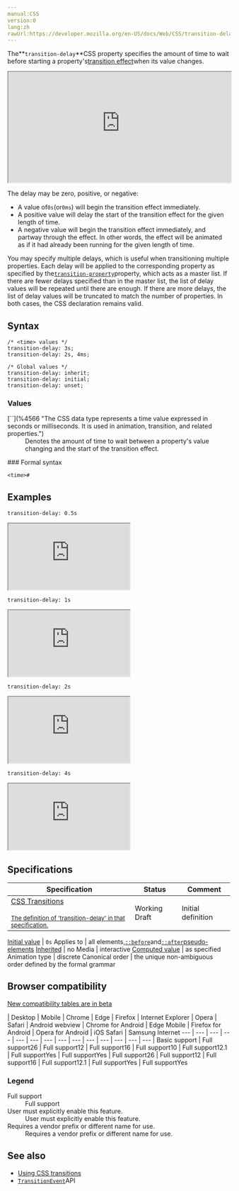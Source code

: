 ```yaml
---
manual:CSS
version:0
lang:zh
rawUrl:https://developer.mozilla.org/en-US/docs/Web/CSS/transition-delay
---
```






The**`transition-delay`**CSS property specifies the amount of time to wait before starting a property&#39;s[transition effect](%32416 "")when its value changes.

<iframe src='https://interactive-examples.mdn.mozilla.net/pages/css/transition-delay.html' width='100%' height='250'></iframe>


The delay may be zero, positive, or negative:


* A value of`0s`(or`0ms`) will begin the transition effect immediately.
* A positive value will delay the start of the transition effect for the given length of time.
* A negative value will begin the transition effect immediately, and partway through the effect. In other words, the effect will be animated as if it had already been running for the given length of time.


You may specify multiple delays, which is useful when transitioning multiple properties. Each delay will be applied to the corresponding property as specified by the[`transition-property`](%33017 "The transition-property CSS property specifies the CSS properties to which a transition effect should be applied.")property, which acts as a master list. If there are fewer delays specified than in the master list, the list of delay values will be repeated until there are enough. If there are more delays, the list of delay values will be truncated to match the number of properties. In both cases, the CSS declaration remains valid.


## Syntax<a name="Syntax"></a>

```
/* <time> values */
transition-delay: 3s;
transition-delay: 2s, 4ms;

/* Global values */
transition-delay: inherit;
transition-delay: initial;
transition-delay: unset;
```

### Values<a name="Values"></a>
<dl><dt id=''>[`<time>`](%4566 "The <time> CSS data type represents a time value expressed in seconds or milliseconds. It is used in animation, transition, and related properties.")</dt><dd>Denotes the amount of time to wait between a property&#39;s value changing and the start of the transition effect.</dd></dl>
### Formal syntax<a name="Formal_syntax"></a>

```
<time>#
```

## Examples<a name="Examples"></a>


`transition-delay: 0.5s`

<iframe src='https://mdn.mozillademos.org/en-US/docs/Web/CSS/transition-delay$samples/delay_0_5s?revision=1377897' width='275' height='150'></iframe>




`transition-delay: 1s`

<iframe src='https://mdn.mozillademos.org/en-US/docs/Web/CSS/transition-delay$samples/delay_1s?revision=1377897' width='275' height='150'></iframe>




`transition-delay: 2s`

<iframe src='https://mdn.mozillademos.org/en-US/docs/Web/CSS/transition-delay$samples/delay_2s?revision=1377897' width='275' height='150'></iframe>




`transition-delay: 4s`

<iframe src='https://mdn.mozillademos.org/en-US/docs/Web/CSS/transition-delay$samples/delay_4s?revision=1377897' width='275' height='150'></iframe>




## Specifications<a name="Specifications"></a>

Specification | Status | Comment 
 ---  |  ---  |  ---  | 
[CSS Transitions<br></br><small>The definition of &#39;transition-delay&#39; in that specification.</small>](%36705 "") | Working Draft | Initial definition 


[Initial value](%28552 "") | `0s` 
Applies to | all elements,[`::before`](%33493 "In CSS, ::before creates a pseudo-element that is the first child of the selected element. It is often used to add cosmetic content to an element with the content property.")and[`::after`](%33492 "In CSS, ::after creates a pseudo-element that is the last child of the selected element. It is often used to add cosmetic content to an element with the content property.")[pseudo-elements](%3563 "") 
[Inherited](%28555 "") | no 
Media | interactive 
[Computed value](%28556 "") | as specified 
Animation type | discrete 
Canonical order | the unique non-ambiguous order defined by the formal grammar 


## Browser compatibility<a name="Browser_compatibility"></a>
[New compatibility tables are in beta<i></i>](%3360 "")

 | <abbr>Desktop<i></i></abbr> | <abbr>Mobile<i></i></abbr> 
 | <abbr>Chrome<i></i></abbr> | <abbr>Edge<i></i></abbr> | <abbr>Firefox<i></i></abbr> | <abbr>Internet Explorer<i></i></abbr> | <abbr>Opera<i></i></abbr> | <abbr>Safari<i></i></abbr> | <abbr>Android webview<i></i></abbr> | <abbr>Chrome for Android<i></i></abbr> | <abbr>Edge Mobile<i></i></abbr> | <abbr>Firefox for Android<i></i></abbr> | <abbr>Opera for Android<i></i></abbr> | <abbr>iOS Safari<i></i></abbr> | <abbr>Samsung Internet<i></i></abbr> 
 ---  |  ---  |  ---  |  ---  |  ---  |  ---  |  ---  |  ---  |  ---  |  ---  |  ---  |  ---  |  ---  |  ---  | 
Basic support | <abbr>Full support</abbr>26 | <abbr>Full support</abbr>12 | <abbr>Full support</abbr>16 | <abbr>Full support</abbr>10 | <abbr>Full support</abbr>12.1 | <abbr>Full support</abbr>Yes | <abbr>Full support</abbr>Yes | <abbr>Full support</abbr>26 | <abbr>Full support</abbr>12 | <abbr>Full support</abbr>16 | <abbr>Full support</abbr>12.1 | <abbr>Full support</abbr>Yes | <abbr>Full support</abbr>Yes 


### Legend<a name="Legend"></a>
<dl><dt id=''><abbr>Full support</abbr></dt><dd>Full support</dd><dt id=''><abbr>User must explicitly enable this feature.<i></i></abbr></dt><dd>User must explicitly enable this feature.</dd><dt id=''><abbr>Requires a vendor prefix or different name for use.<i></i></abbr></dt><dd>Requires a vendor prefix or different name for use.</dd></dl>

## See also<a name="See_also"></a>

* [Using CSS transitions](%32416 "")
* [`TransitionEvent`](%35970 "The TransitionEvent interface represents events providing information related to transitions.")API



